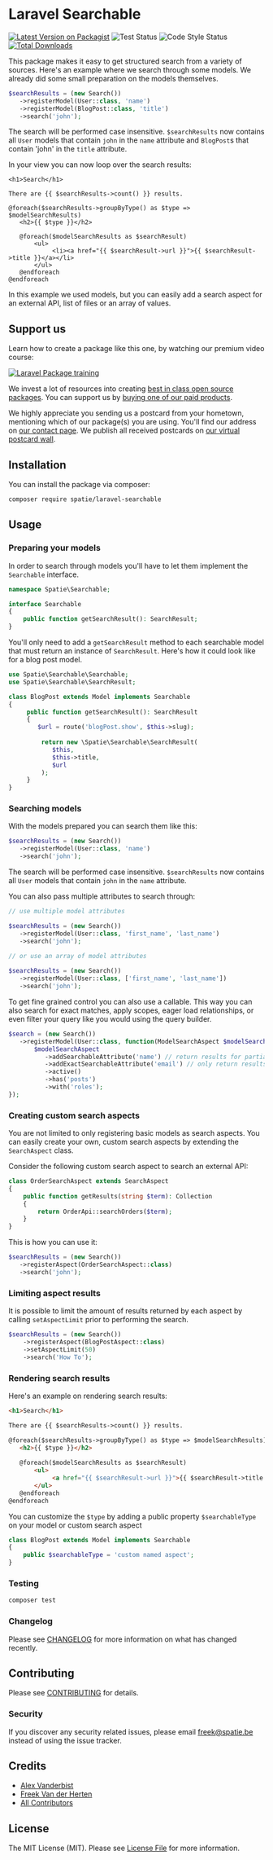 # Laravel Searchable

[![Latest Version on Packagist](https://img.shields.io/packagist/v/spatie/laravel-searchable.svg?style=flat-square)](https://packagist.org/packages/spatie/laravel-searchable)
![Test Status](https://img.shields.io/github/workflow/status/spatie/laravel-searchable/run-tests?label=tests&style=flat-square)
![Code Style Status](https://img.shields.io/github/workflow/status/spatie/laravel-searchable/Check%20&%20fix%20styling?label=code%20style&style=flat-square)
[![Total Downloads](https://img.shields.io/packagist/dt/spatie/laravel-searchable.svg?style=flat-square)](https://packagist.org/packages/spatie/laravel-searchable)

This package makes it easy to get structured search from a variety of sources. Here's an example where we search through some models. We already did some small preparation on the models themselves.

```php
$searchResults = (new Search())
   ->registerModel(User::class, 'name')
   ->registerModel(BlogPost::class, 'title')
   ->search('john');
```

The search will be performed case insensitive. `$searchResults` now contains all `User` models that contain `john` in the `name` attribute and `BlogPost`s that contain 'john' in the `title` attribute.

In your view you can now loop over the search results:

```blade
<h1>Search</h1>

There are {{ $searchResults->count() }} results.

@foreach($searchResults->groupByType() as $type => $modelSearchResults)
   <h2>{{ $type }}</h2>
   
   @foreach($modelSearchResults as $searchResult)
       <ul>
            <li><a href="{{ $searchResult->url }}">{{ $searchResult->title }}</a></li>
       </ul>
   @endforeach
@endforeach
```

In this example we used models, but you can easily add a search aspect for an external API, list of files or an array of values.

## Support us

Learn how to create a package like this one, by watching our premium video course:

[![Laravel Package training](https://spatie.be/github/package-training.jpg)](https://laravelpackage.training)

We invest a lot of resources into creating [best in class open source packages](https://spatie.be/open-source). You can support us by [buying one of our paid products](https://spatie.be/open-source/support-us).

We highly appreciate you sending us a postcard from your hometown, mentioning which of our package(s) you are using. You'll find our address on [our contact page](https://spatie.be/about-us). We publish all received postcards on [our virtual postcard wall](https://spatie.be/open-source/postcards).

## Installation

You can install the package via composer:

```bash
composer require spatie/laravel-searchable
```

## Usage

### Preparing your models

In order to search through models you'll have to let them implement the `Searchable` interface.

```php
namespace Spatie\Searchable;

interface Searchable
{
    public function getSearchResult(): SearchResult;
}
```

You'll only need to add a `getSearchResult` method to each searchable model that must return an instance of `SearchResult`. Here's how it could look like for a blog post model.

```php
use Spatie\Searchable\Searchable;
use Spatie\Searchable\SearchResult;

class BlogPost extends Model implements Searchable
{
     public function getSearchResult(): SearchResult
     {
        $url = route('blogPost.show', $this->slug);
     
         return new \Spatie\Searchable\SearchResult(
            $this,
            $this->title,
            $url
         );
     }
}
```

### Searching models

With the models prepared you can search them like this:

```php
$searchResults = (new Search())
   ->registerModel(User::class, 'name')
   ->search('john');
```

The search will be performed case insensitive. `$searchResults` now contains all `User` models that contain `john` in the `name` attribute.

You can also pass multiple attributes to search through:

```php
// use multiple model attributes

$searchResults = (new Search())
   ->registerModel(User::class, 'first_name', 'last_name')
   ->search('john');
   
// or use an array of model attributes

$searchResults = (new Search())
   ->registerModel(User::class, ['first_name', 'last_name'])
   ->search('john');
```

To get fine grained control you can also use a callable. This way you can also search for exact matches, apply scopes, eager load relationships, or even filter your query like you would using the query builder.

```php
$search = (new Search())
   ->registerModel(User::class, function(ModelSearchAspect $modelSearchAspect) {
       $modelSearchAspect
          ->addSearchableAttribute('name') // return results for partial matches on usernames
          ->addExactSearchableAttribute('email') // only return results that exactly match the e-mail address
          ->active()
          ->has('posts')
          ->with('roles');
});
```

### Creating custom search aspects

You are not limited to only registering basic models as search aspects. You can easily create your own, custom search aspects by extending the `SearchAspect` class.

Consider the following custom search aspect to search an external API:

```php
class OrderSearchAspect extends SearchAspect
{
    public function getResults(string $term): Collection
    {
        return OrderApi::searchOrders($term);
    }
}
```

This is how you can use it:

```php
$searchResults = (new Search())
   ->registerAspect(OrderSearchAspect::class)
   ->search('john');
```

### Limiting aspect results

It is possible to limit the amount of results returned by each aspect by calling `setAspectLimit` prior to performing the search.

```php
$searchResults = (new Search())
    ->registerAspect(BlogPostAspect::class)
    ->setAspectLimit(50)
    ->search('How To');
```

### Rendering search results

Here's an example on rendering search results:

```html
<h1>Search</h1>

There are {{ $searchResults->count() }} results.

@foreach($searchResults->groupByType() as $type => $modelSearchResults)
   <h2>{{ $type }}</h2>
   
   @foreach($modelSearchResults as $searchResult)
       <ul>
            <a href="{{ $searchResult->url }}">{{ $searchResult->title }}</a>
       </ul>
   @endforeach
@endforeach
```

You can customize the `$type` by adding a public property `$searchableType` on your model or custom search aspect

```php
class BlogPost extends Model implements Searchable
{
    public $searchableType = 'custom named aspect';
}
```

### Testing

```bash
composer test
```

### Changelog

Please see [CHANGELOG](CHANGELOG.md) for more information on what has changed recently.

## Contributing

Please see [CONTRIBUTING](CONTRIBUTING.md) for details.

### Security

If you discover any security related issues, please email freek@spatie.be instead of using the issue tracker.

## Credits

- [Alex Vanderbist](https://github.com/AlexVanderbist)
- [Freek Van der Herten](https://github.com/freekmurze)
- [All Contributors](../../contributors)

## License

The MIT License (MIT). Please see [License File](LICENSE.md) for more information.
